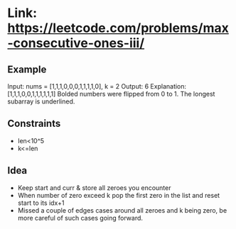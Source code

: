# Link: https://leetcode.com/problems/max-consecutive-ones-iii/

## Example

Input: nums = [1,1,1,0,0,0,1,1,1,1,0], k = 2
Output: 6
Explanation: [1,1,1,0,0,1,1,1,1,1,1]
Bolded numbers were flipped from 0 to 1. The longest subarray is underlined.

## Constraints

- len<10^5
- k<=len

## Idea

- Keep start and curr & store all zeroes you encounter
- When number of zero exceed k pop the first zero in the list and reset start to its idx+1
- Missed a couple of edges cases around all zeroes and k being zero, be more careful of such cases going forward.
